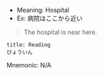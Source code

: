 
- Meaning: Hospital 
- Ex: 病院はここから近い
>The hospital is near here.

```ad-note 
title: Reading
びょういん
```

Mnemonic: N/A
